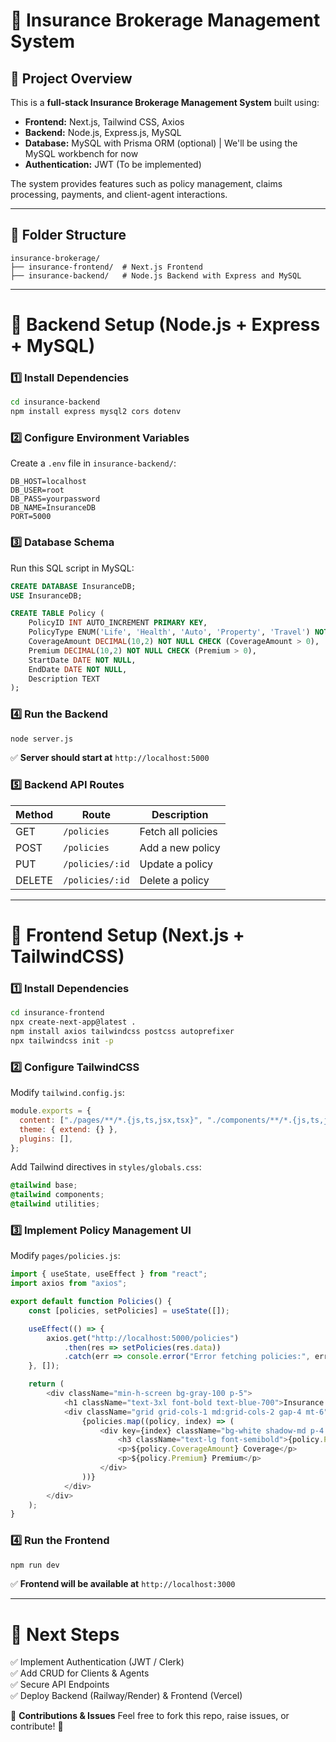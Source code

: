 # 🚀 Insurance Brokerage Management System

## 📌 Project Overview
This is a **full-stack Insurance Brokerage Management System** built using:

- **Frontend:** Next.js, Tailwind CSS, Axios
- **Backend:** Node.js, Express.js, MySQL
- **Database:** MySQL with Prisma ORM (optional) | We'll be using the MySQL workbench for now
- **Authentication:** JWT (To be implemented)

The system provides features such as policy management, claims processing, payments, and client-agent interactions.

---

## 📂 Folder Structure
```
insurance-brokerage/
├── insurance-frontend/  # Next.js Frontend
├── insurance-backend/   # Node.js Backend with Express and MySQL
```

---

# 🔧 Backend Setup (Node.js + Express + MySQL)
### **1️⃣ Install Dependencies**
```sh
cd insurance-backend
npm install express mysql2 cors dotenv
```

### **2️⃣ Configure Environment Variables**
Create a `.env` file in `insurance-backend/`:
```env
DB_HOST=localhost
DB_USER=root
DB_PASS=yourpassword
DB_NAME=InsuranceDB
PORT=5000
```

### **3️⃣ Database Schema**
Run this SQL script in MySQL:
```sql
CREATE DATABASE InsuranceDB;
USE InsuranceDB;

CREATE TABLE Policy (
    PolicyID INT AUTO_INCREMENT PRIMARY KEY,
    PolicyType ENUM('Life', 'Health', 'Auto', 'Property', 'Travel') NOT NULL,
    CoverageAmount DECIMAL(10,2) NOT NULL CHECK (CoverageAmount > 0),
    Premium DECIMAL(10,2) NOT NULL CHECK (Premium > 0),
    StartDate DATE NOT NULL,
    EndDate DATE NOT NULL,
    Description TEXT
);
```

### **4️⃣ Run the Backend**
```sh
node server.js
```

✅ **Server should start at** `http://localhost:5000`

### **5️⃣ Backend API Routes**
| Method | Route | Description |
|--------|----------------|------------------|
| GET    | `/policies`    | Fetch all policies |
| POST   | `/policies`    | Add a new policy |
| PUT    | `/policies/:id` | Update a policy |
| DELETE | `/policies/:id` | Delete a policy |

---

# 🎨 Frontend Setup (Next.js + TailwindCSS)
### **1️⃣ Install Dependencies**
```sh
cd insurance-frontend
npx create-next-app@latest .
npm install axios tailwindcss postcss autoprefixer
npx tailwindcss init -p
```

### **2️⃣ Configure TailwindCSS**
Modify `tailwind.config.js`:
```js
module.exports = {
  content: ["./pages/**/*.{js,ts,jsx,tsx}", "./components/**/*.{js,ts,jsx,tsx}"],
  theme: { extend: {} },
  plugins: [],
};
```
Add Tailwind directives in `styles/globals.css`:
```css
@tailwind base;
@tailwind components;
@tailwind utilities;
```

### **3️⃣ Implement Policy Management UI**
Modify `pages/policies.js`:
```js
import { useState, useEffect } from "react";
import axios from "axios";

export default function Policies() {
    const [policies, setPolicies] = useState([]);

    useEffect(() => {
        axios.get("http://localhost:5000/policies")
            .then(res => setPolicies(res.data))
            .catch(err => console.error("Error fetching policies:", err));
    }, []);

    return (
        <div className="min-h-screen bg-gray-100 p-5">
            <h1 className="text-3xl font-bold text-blue-700">Insurance Policies</h1>
            <div className="grid grid-cols-1 md:grid-cols-2 gap-4 mt-6">
                {policies.map((policy, index) => (
                    <div key={index} className="bg-white shadow-md p-4 rounded-lg">
                        <h3 className="text-lg font-semibold">{policy.PolicyType}</h3>
                        <p>${policy.CoverageAmount} Coverage</p>
                        <p>${policy.Premium} Premium</p>
                    </div>
                ))}
            </div>
        </div>
    );
}
```

### **4️⃣ Run the Frontend**
```sh
npm run dev
```
✅ **Frontend will be available at** `http://localhost:3000`

---

# 🚀 Next Steps
✅ Implement Authentication (JWT / Clerk)  
✅ Add CRUD for Clients & Agents  
✅ Secure API Endpoints  
✅ Deploy Backend (Railway/Render) & Frontend (Vercel)  

📌 **Contributions & Issues**
Feel free to fork this repo, raise issues, or contribute! 🎉

